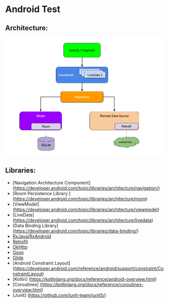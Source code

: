 # Android Test

## Architecture:
![resize()](assets/architecture.png)

## Libraries:
- [Navigation Architecture Component] (https://developer.android.com/topic/libraries/architecture/navigation/)
- [Room Persistence Library ] (https://developer.android.com/topic/libraries/architecture/room)
- [ViewModel] (https://developer.android.com/topic/libraries/architecture/viewmodel)
- [LiveData] (https://developer.android.com/topic/libraries/architecture/livedata)
- [Data Binding Library] (https://developer.android.com/topic/libraries/data-binding/)
- [RxJava/RxAndroid](https://github.com/ReactiveX/RxJava)
- [Retrofit](https://github.com/square/retrofit)
- [OkHttp](https://github.com/square/okhttp)
- [Gson](https://github.com/google/gson)
- [Glide](https://github.com/bumptech/glide)
- [Android Constraint Layout] (https://developer.android.com/reference/android/support/constraint/ConstraintLayout)
- [Kotlin] (https://kotlinlang.org/docs/reference/android-overview.html)
- [Coroutines] (https://kotlinlang.org/docs/reference/coroutines-overview.html)
- [Junit] (https://github.com/junit-team/junit5/)